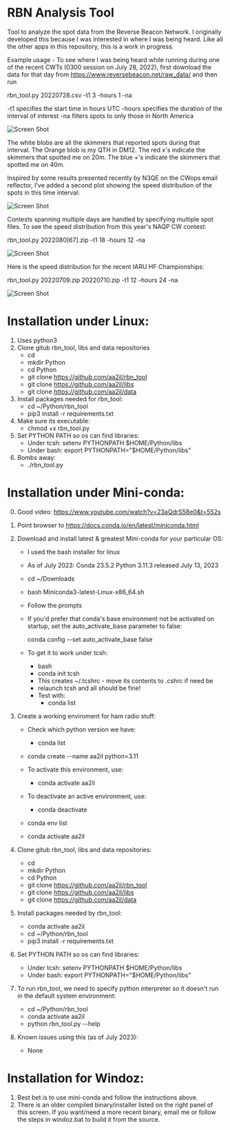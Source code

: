 # RBN Analysis Tool

Tool to analyze the spot data from the Reverse Beacon Network.  I originally developed this because I was interested in where I was being heard.  Like all the other apps in this repository, this is a work in progress.

Example usage - To see where I was being heard while running during one of the recent CWTs (0300 session on July 28, 2022), first download the data for that day from https://www.reversebeacon.net/raw_data/ and then run
                                                
rbn_tool.py 20220728.csv -t1 3 -hours 1 -na

-t1 specifies the start time in hours UTC
-hours specifies the duration of the interval of interest
-na filters spots to only those in North America 

![Screen Shot]( Docs/rbn.png)

The white blobs are all the skimmers that reported spots during that interval.
The Orange blob is my QTH in DM12.
The red x's indicate the skimmers that spotted me on 20m.
The blue +'s indicate the skimmers that spotted me on 40m.

Inspired by some results presented recently by N3QE on the CWops email reflector, I've added a second plot showing the speed distribution of the spots in this time interval:

![Screen Shot]( Docs/speed.png)

Contests spanning multiple days are handled by specifying multiple spot files.  To see the speed distribution from this year's NAQP CW contest:

rbn_tool.py 2022080[67].zip -t1 18 -hours 12 -na

![Screen Shot]( Docs/naqpcw_aug2021.png)

Here is the speed distribution for the recent IARU HF Championships:

rbn_tool.py 20220709.zip 20220710.zip -t1 12 -hours 24 -na

![Screen Shot]( Docs/iaru_2022.png)

# Installation under Linux:

1) Uses python3
2) Clone gitub rbn_tool, libs and data repositories
    - cd
    - mkdir Python
    - cd Python
    - git clone https://github.com/aa2il/rbn_tool
    - git clone https://github.com/aa2il/libs
    - git clone https://github.com/aa2il/data
3) Install packages needed for rbn_tool:
   - cd ~/Python/rbn_tool
   - pip3 install -r requirements.txt
4) Make sure its executable:
   - chmod +x rbn_tool.py 
5) Set PYTHON PATH so os can find libraries:
   - Under tcsh:      setenv PYTHONPATH $HOME/Python/libs
   - Under bash:      export PYTHONPATH="$HOME/Python/libs"
6) Bombs away:
   - ./rbn_tool.py

# Installation under Mini-conda:

0) Good video:  https://www.youtube.com/watch?v=23aQdrS58e0&t=552s

1) Point browser to https://docs.conda.io/en/latest/miniconda.html
2) Download and install latest & greatest Mini-conda for your particular OS:
   - I used the bash installer for linux
   - As of July 2023: Conda 23.5.2 Python 3.11.3 released July 13, 2023
   - cd ~/Downloads
   - bash Miniconda3-latest-Linux-x86_64.sh
   - Follow the prompts

   - If you'd prefer that conda's base environment not be activated on startup, 
      set the auto_activate_base parameter to false: 

      conda config --set auto_activate_base false

   - To get it to work under tcsh:
       - bash
       - conda init tcsh
       - This creates ~/.tcshrc - move its contents to .cshrc if need be
       - relaunch tcsh and all should be fine!
       - Test with:
           - conda list

3) Create a working enviroment for ham radio stuff:
   - Check which python version we have:
       - conda list   
   - conda create --name aa2il python=3.11

   - To activate this environment, use:
       - conda activate aa2il
   - To deactivate an active environment, use:
       - conda deactivate

   - conda env list
   - conda activate aa2il

4) Clone gitub rbn_tool, libs and data repositories:
    - cd
    - mkdir Python
    - cd Python
    - git clone https://github.com/aa2il/rbn_tool
    - git clone https://github.com/aa2il/libs
    - git clone https://github.com/aa2il/data

5) Install packages needed by rbn_tool:
   - conda activate aa2il
   - cd ~/Python/rbn_tool
   - pip3 install -r requirements.txt

6) Set PYTHON PATH so os can find libraries:
   - Under tcsh:      setenv PYTHONPATH $HOME/Python/libs
   - Under bash:      export PYTHONPATH="$HOME/Python/libs"

7) To run rbn_tool, we need to specify python interpreter so it doesn't run in
   the default system environment:
   - cd ~/Python/rbn_tool
   - conda activate aa2il
   - python rbn_tool.py --help

8) Known issues using this (as of July 2023):
   - None

# Installation for Windoz:

1) Best bet is to use mini-conda and follow the instructions above.
2) There is an older compiled binary/installer listed on the right panel
   of this screen.  If you want/need a more recent binary, email me
   or follow the steps in windoz.bat to build it from the source.

